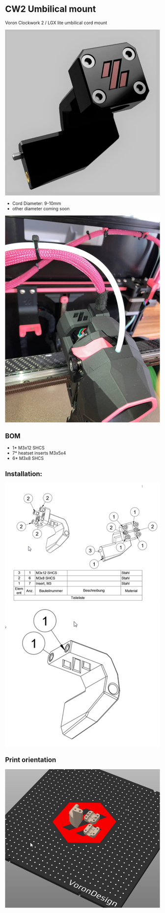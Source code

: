 # CW2 Umbilical mount
Voron Clockwork 2 / LGX lite umbilical cord mount


![Pic](https://github.com/DeBau/VoronMods/blob/main/CW2%20umbilical%20mount/Pics/view01.jpg?raw=true)

- Cord Diameter: 9-10mm
- other diameter coming soon

![Pic](https://github.com/DeBau/VoronMods/blob/main/CW2%20umbilical%20mount/Pics/upper01.jpg?raw=true)


## BOM 
   - 1* M3x12 SHCS  
   - 7* heatset inserts M3x5x4
   - 6* M3x8 SHCS
  
  
  
## Installation:  

![Mounting](https://github.com/DeBau/VoronMods/blob/main/CW2%20umbilical%20mount/Pics/install01.png?raw=true)
![Mounting01](https://github.com/DeBau/VoronMods/blob/main/CW2%20umbilical%20mount/Pics/install02.png?raw=true)

## Print orientation  

![ori](https://github.com/DeBau/VoronMods/blob/main/CW2%20umbilical%20mount/Pics/orientation.png?raw=true)
